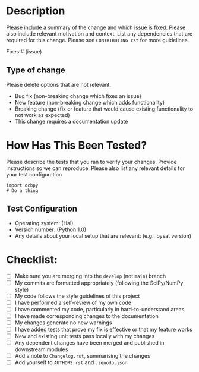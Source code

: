 # Description

Please include a summary of the change and which issue is fixed. Please also
include relevant motivation and context. List any dependencies that are required
for this change.  Please see ``CONTRIBUTING.rst`` for more guidelines.

Fixes # (issue)

## Type of change

Please delete options that are not relevant.

- Bug fix (non-breaking change which fixes an issue)
- New feature (non-breaking change which adds functionality)
- Breaking change (fix or feature that would cause existing functionality
  to not work as expected)
- This change requires a documentation update

# How Has This Been Tested?

Please describe the tests that you ran to verify your changes. Provide
instructions so we can reproduce. Please also list any relevant details for
your test configuration

```
import ocbpy
# Do a thing
```

## Test Configuration

- Operating system: (Hal)
- Version number: (Python 1.0)
- Any details about your local setup that are relevant: (e.g., pysat version)

# Checklist:

- [ ] Make sure you are merging into the ``develop`` (not ``main``) branch
- [ ] My commits are formatted appropriately (following the SciPy/NumPy style) 
- [ ] My code follows the style guidelines of this project
- [ ] I have performed a self-review of my own code
- [ ] I have commented my code, particularly in hard-to-understand areas
- [ ] I have made corresponding changes to the documentation
- [ ] My changes generate no new warnings
- [ ] I have added tests that prove my fix is effective or that my feature works
- [ ] New and existing unit tests pass locally with my changes
- [ ] Any dependent changes have been merged and published in downstream modules
- [ ] Add a note to ``Changelog.rst``, summarising the changes
- [ ] Add yourself to ``AUTHORS.rst`` and ``.zenodo.json``

